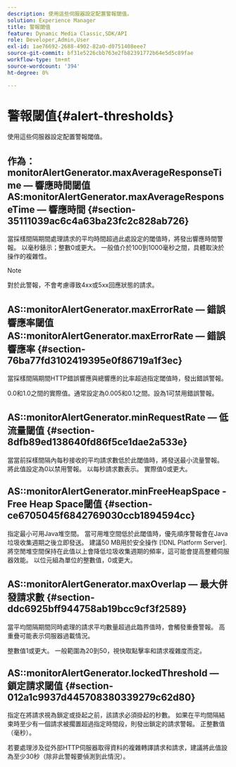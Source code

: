 ```yaml
---
description: 使用這些伺服器設定配置警報閾值。
solution: Experience Manager
title: 警報閾值
feature: Dynamic Media Classic,SDK/API
role: Developer,Admin,User
exl-id: 1ae76692-2688-4902-82a0-d0751408eee7
source-git-commit: bf31e5226cbb763e2fb82391772b64e5d5c89fae
workflow-type: tm+mt
source-wordcount: '394'
ht-degree: 0%

---
```


# 警報閾值{#alert-thresholds}

使用這些伺服器設定配置警報閾值。

## 作為：monitorAlertGenerator.maxAverageResponseTime — 響應時間閾值AS:monitorAlertGenerator.maxAverageResponseTime — 響應時間 {#section-35111039ac6c4a63ba23fc2c828ab726}

當採樣間隔期間處理請求的平均時間超過此處設定的閾值時，將發出響應時間警報。 以毫秒錶示；整數0或更大。 一般值介於100到1000毫秒之間，具體取決於操作的複雜性。

>[!NOTE]
>
>對於此警報，不會考慮導致4xx或5xx回應狀態的請求。

## AS::monitorAlertGenerator.maxErrorRate — 錯誤響應率閾值AS::monitorAlertGenerator.maxErrorRate — 錯誤響應率 {#section-76ba77fd3102419395e0f86719a1f3ec}

當採樣間隔期間HTTP錯誤響應與總響應的比率超過指定閾值時，發出錯誤警報。

0.0和1.0之間的實際值。通常設定為0.005和0.1之間。設為1可禁用錯誤警報。

## AS::monitorAlertGenerator.minRequestRate — 低流量閾值 {#section-8dfb89ed138640fd86f5ce1dae2a533e}

當當前採樣間隔內每秒接收的平均請求數低於此閾值時，將發送最小流量警報。 將此值設定為0以禁用警報。 以每秒請求數表示。 實際值0或更大。

## AS::monitorAlertGenerator.minFreeHeapSpace -Free Heap Space閾值 {#section-ce6705045f6842769030ccb1894594cc}

指定最小可用Java堆空間。 當可用堆空間低於此閾值時，優先順序警報會在Java垃圾收集週期之後立即發送。 建議50 MB用於安全操作 [!DNL Platform Server]. 將空閒堆空間保持在此值以上會降低垃圾收集週期的頻率，這可能會提高整體伺服器效能。 以位元組為單位的整數值，0或更大。

## AS::monitorAlertGenerator.maxOverlap — 最大併發請求數 {#section-ddc6925bff944758ab19bcc9cf3f2589}

當平均間隔期間同時處理的請求平均數量超過此臨界值時，會觸發重疊警報。 高重疊可能表示伺服器過載情況。

整數值1或更大。 一般範圍為20到50，視快取點擊率和請求複雜度而定。

## AS::monitorAlertGenerator.lockedThreshold — 鎖定請求閾值 {#section-012a1c9937d445708380339279c62d80}

指定在將請求視為鎖定或掛起之前，該請求必須掛起的秒數。 如果在平均間隔結束時至少有一個請求被擱置超過指定時間段，則發出鎖定的請求警報。 正整數值（毫秒）。

若要處理涉及從外部HTTP伺服器取得資料的複雜轉譯請求和請求，建議將此值設為至少30秒（除非此警報要偵測到此情況）。
